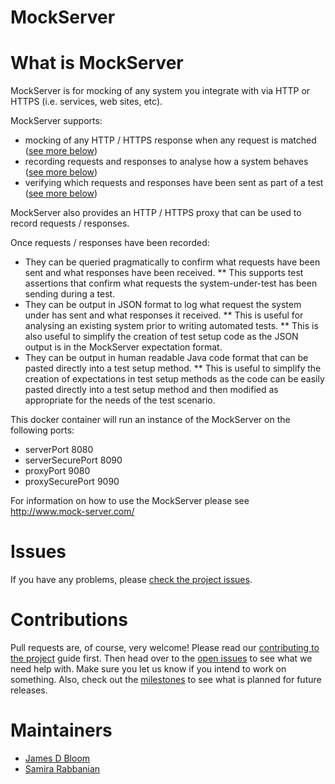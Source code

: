 MockServer
==========

# What is MockServer

MockServer is for mocking of any system you integrate with via HTTP or HTTPS (i.e. services, web sites, etc).

MockServer supports:

* mocking of any HTTP / HTTPS response when any request is matched (<a href="#mocking">see more below</a>)
* recording requests and responses to analyse how a system behaves (<a href="#proxying">see more below</a>)
* verifying which requests and responses have been sent as part of a test (<a href="#proxying">see more below</a>)

MockServer also provides an HTTP / HTTPS proxy that can be used to record requests / responses.

Once requests / responses have been recorded:

* They can be queried pragmatically to confirm what requests have been sent and what responses have been received.
** This supports test assertions that confirm what requests the system-under-test has been sending during a test.
* They can be output in JSON format to log what request the system under has sent and what responses it received.
** This is useful for analysing an existing system prior to writing automated tests.
** This is also useful to simplify the creation of test setup code as the JSON output is in the MockServer expectation format.
* They can be output in human readable Java code format that can be pasted directly into a test setup method.
** This is useful to simplify the creation of expectations in test setup methods as the code can be easily pasted directly into a test setup method and then modified as appropriate for the needs of the test scenario.

This docker container will run an instance of the MockServer on the following ports:

* serverPort 8080
* serverSecurePort 8090
* proxyPort 9080
* proxySecurePort 9090

For information on how to use the MockServer please see http://www.mock-server.com/

# Issues

If you have any problems, please [check the project issues](https://github.com/jamesdbloom/mockserver/issues?state=open).

# Contributions

Pull requests are, of course, very welcome! Please read our [contributing to the project](https://github.com/jamesdbloom/mockserver/wiki/Contributing-to-the-project) guide first. Then head over to the [open issues](https://github.com/jamesdbloom/mockserver/issues?state=open) to see what we need help with. Make sure you let us know if you intend to work on something. Also, check out the [milestones](https://github.com/jamesdbloom/mockserver/issues/milestones) to see what is planned for future releases.

# Maintainers
* [James D Bloom](http://blog.jamesdbloom.com)
* [Samira Rabbanian](https://github.com/samirarabbanian)
